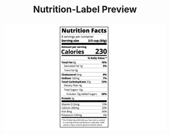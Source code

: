 # <p align="center">Nutrition-Label Preview</p>

<p align="center">
  <img src="https://github.com/chelspark/Nutrition-Label/blob/main/Nutrition%20Label.png?raw=true">
</p>
